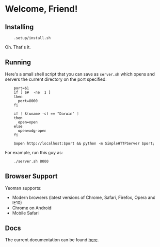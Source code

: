 # Welcome, Friend!

## Installing

```shell
    .setup/install.sh
```

Oh. That's it.


## Running

Here's a small shell script that you can save as `server.sh` which opens and servers the current directory on the port specified:

```shell
    port=$1
    if [ $#  -ne  1 ]
    then
      port=8000
    fi

    if [ $(uname -s) == "Darwin" ]
    then
      open=open
    else
      open=xdg-open
    fi

    $open http://localhost:$port && python -m SimpleHTTPServer $port;
```

For example, run this guy as:

```shell
    ./server.sh 8000
```

## Browser Support

Yeoman supports:

* Modern browsers (latest versions of Chrome, Safari, Firefox, Opera and IE10)
* Chrome on Android
* Mobile Safari

## Docs

The current documentation can be found [here](https://yeoman.github.com/docs).